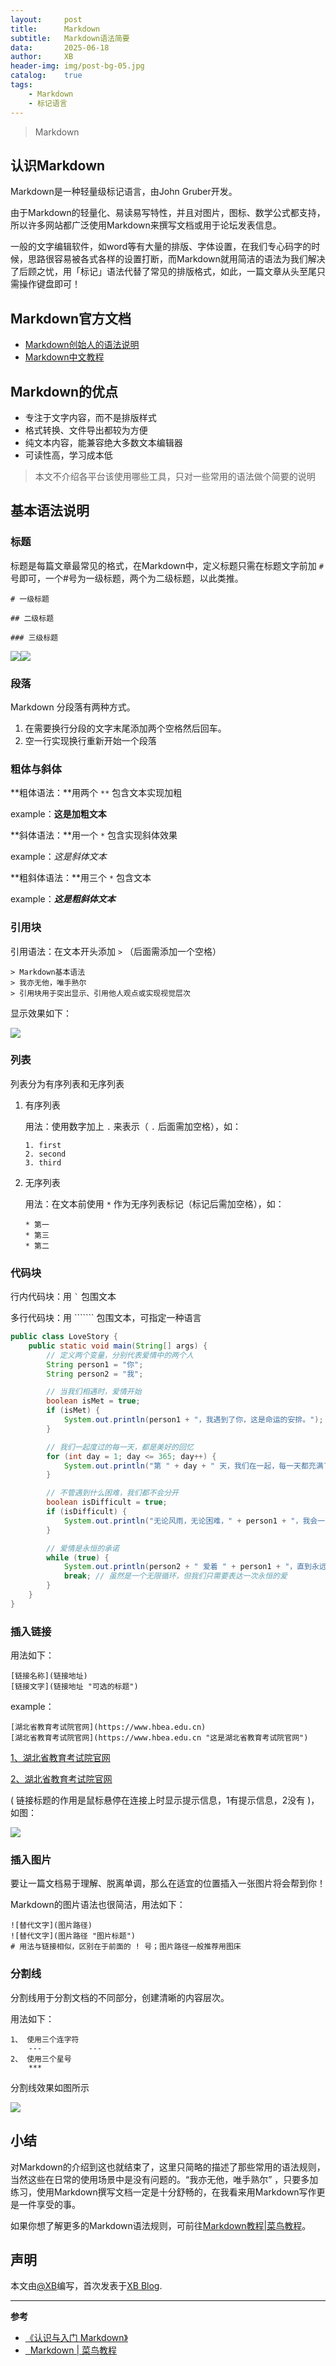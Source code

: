 ```yaml
---
layout:		post
title:		Markdown
subtitle:	Markdown语法简要
data:		2025-06-18
author:		XB
header-img:	img/post-bg-05.jpg
catalog:	true
tags:
    - Markdown
    - 标记语言
---
```


> Markdown

## 认识Markdown


Markdown是一种轻量级标记语言，由John Gruber开发。

由于Markdown的轻量化、易读易写特性，并且对图片，图标、数学公式都支持，所以许多网站都广泛使用Markdown来撰写文档或用于论坛发表信息。

一般的文字编辑软件，如word等有大量的排版、字体设置，在我们专心码字的时候，思路很容易被各式各样的设置打断，而Markdown就用简洁的语法为我们解决了后顾之忧，用「标记」语法代替了常见的排版格式，如此，一篇文章从头至尾只需操作键盘即可！


## Markdown官方文档

- [Markdown创始人的语法说明](https://daringfireball.net/projects/markdown/syntax)
- [Markdown中文教程](https://markdown.com.cn/)

## Markdown的优点
- 专注于文字内容，而不是排版样式
- 格式转换、文件导出都较为方便
- 纯文本内容，能兼容绝大多数文本编辑器
- 可读性高，学习成本低


> 本文不介绍各平台该使用哪些工具，只对一些常用的语法做个简要的说明


## 基本语法说明


### 标题

标题是每篇文章最常见的格式，在Markdown中，定义标题只需在标题文字前加 ` # ` 号即可，一个#号为一级标题，两个为二级标题，以此类推。

```
# 一级标题 

## 二级标题 

### 三级标题
```

![](https://tuchuang.zhangqingjun.xyz/picture/title11.png)![](https://tuchuang.zhangqingjun.xyz/picture/title2.png)


### 段落

Markdown 分段落有两种方式。

1. 在需要换行分段的文字末尾添加两个空格然后回车。
2. 空一行实现换行重新开始一个段落


### 粗体与斜体

**粗体语法：**用两个 `**` 包含文本实现加粗

example：**这是加粗文本**

**斜体语法：**用一个 `*` 包含实现斜体效果

example：*这是斜体文本*

**粗斜体语法：**用三个 `*` 包含文本

example：***这是粗斜体文本***



### 引用块

引用语法：在文本开头添加 `>` （后面需添加一个空格）

``` 
> Markdown基本语法
> 我亦无他，唯手熟尔
> 引用块用于突出显示、引用他人观点或实现视觉层次
```
显示效果如下：

![](https://tuchuang.zhangqingjun.xyz/picture/Reference-blocks.png)


### 列表

列表分为有序列表和无序列表

1. 有序列表

   用法：使用数字加上 `.` 来表示（ `.` 后面需加空格），如：

   ```
   1. first
   2. second
   3. third
   ```



2. 无序列表

   用法：在文本前使用 `*` 作为无序列表标记（标记后需加空格），如：

   ```
   * 第一
   * 第三
   * 第二
   ```



### 代码块

行内代码块：用  `` ` `` 包围文本

多行代码块：用 ``\`\`\``` 包围文本，可指定一种语言

```java
public class LoveStory {
    public static void main(String[] args) {
        // 定义两个变量，分别代表爱情中的两个人
        String person1 = "你";
        String person2 = "我";

        // 当我们相遇时，爱情开始
        boolean isMet = true;
        if (isMet) {
            System.out.println(person1 + "，我遇到了你，这是命运的安排。");
        }

        // 我们一起度过的每一天，都是美好的回忆
        for (int day = 1; day <= 365; day++) {
            System.out.println("第 " + day + " 天，我们在一起，每一天都充满了爱。");
        }

        // 不管遇到什么困难，我们都不会分开
        boolean isDifficult = true;
        if (isDifficult) {
            System.out.println("无论风雨，无论困难，" + person1 + "，我会一直陪在你身边。");
        }

        // 爱情是永恒的承诺
        while (true) {
            System.out.println(person2 + " 爱着 " + person1 + "，直到永远……");
            break; // 虽然是一个无限循环，但我们只需要表达一次永恒的爱
        }
    }
}
```



### 插入链接

用法如下：

```
[链接名称](链接地址)
[链接文字](链接地址 "可选的标题")
```


example：

``` 
[湖北省教育考试院官网](https://www.hbea.edu.cn)
[湖北省教育考试院官网](https://www.hbea.edu.cn "这是湖北省教育考试院官网")
```

[1、湖北省教育考试院官网](https://www.hbea.edu.cn)

[2、湖北省教育考试院官网](https://www.hbea.edu.cn "这是湖北省教育考试院官网")

( 链接标题的作用是鼠标悬停在连接上时显示提示信息，1有提示信息，2没有 )，如图：

![](https://tuchuang.zhangqingjun.xyz/picture/insert-link.jpg)


### 插入图片

要让一篇文档易于理解、脱离单调，那么在适宜的位置插入一张图片将会帮到你！

Markdown的图片语法也很简洁，用法如下：

```
![替代文字](图片路径)
![替代文字](图片路径 "图片标题")
# 用法与链接相似，区别在于前面的 ! 号；图片路径一般推荐用图床
```


### 分割线

分割线用于分割文档的不同部分，创建清晰的内容层次。

用法如下：

```
1、 使用三个连字符
	---
2、 使用三个星号
	***
```

分割线效果如图所示

 ![](https://tuchuang.zhangqingjun.xyz/picture/line.jpg)



## 小结

对Markdown的介绍到这也就结束了，这里只简略的描述了那些常用的语法规则，当然这些在日常的使用场景中是没有问题的。“我亦无他，唯手熟尔” ，只要多加练习，使用Markdown撰写文档一定是十分舒畅的，在我看来用Markdown写作更是一件享受的事。

如果你想了解更多的Markdown语法规则，可前往[Markdown教程\|菜鸟教程](https://www.runoob.com/markdown/md-tutorial.html)。



## 声明

本文由[@XB](https://github.com/zhangqingjun920)编写，首次发表于[XB Blog](https://liuzheng.zhangqingjun.xyz).


---


**参考**
* [《认识与入门 Markdown》](https://sspai.com/post/25137)
* [&nbsp;&nbsp;Markdown \| 菜鸟教程](https://www.runoob.com/markdown)

